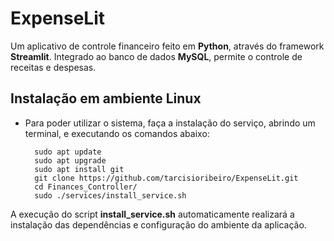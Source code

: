 # ExpenseLit

Um aplicativo de controle financeiro feito em **Python**, através do framework **Streamlit**. Integrado ao banco de dados **MySQL**, permite o controle de receitas e despesas.

## Instalação em ambiente **Linux**

* Para poder utilizar o sistema, faça a instalação do serviço, abrindo um terminal, e executando os comandos abaixo:

        sudo apt update
        sudo apt upgrade
        sudo apt install git
        git clone https://github.com/tarcisioribeiro/ExpenseLit.git
        cd Finances_Controller/
        sudo ./services/install_service.sh

A execução do script **install_service.sh** automaticamente realizará a instalação das dependências e configuração do ambiente da aplicação.